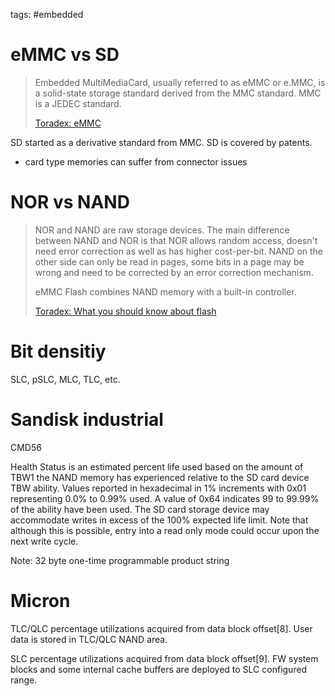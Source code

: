 tags: #embedded

eMMC vs SD
==========

> Embedded MultiMediaCard, usually referred to as eMMC or e.MMC, is a
solid-state storage standard derived from the MMC standard. MMC is a
JEDEC standard.
>
> [Toradex: eMMC](https://developer.toradex.com/knowledge-base/emmc-linux)

SD started as a derivative standard from MMC. SD is covered by patents.

- card type memories can suffer from connector issues

NOR vs NAND
===========

> NOR and NAND are raw storage devices. The main difference between NAND
> and NOR is that NOR allows random access, doesn't need error correction
> as well as has higher cost-per-bit. NAND on the other side can only be
> read in pages, some bits in a page may be wrong and need to be corrected
> by an error correction mechanism.
>
> eMMC Flash combines NAND memory with a built-in controller.
>
> [Toradex: What you should know about
> flash](https://www.toradex.com/blog/what-you-should-know-about-flash-storage)

Bit densitiy
============

SLC, pSLC, MLC, TLC, etc.

Sandisk industrial
==================

CMD56

Health Status is an estimated percent life used based on the amount of
TBW1 the NAND memory has experienced relative to the SD card device TBW
ability. Values reported in hexadecimal in 1% increments with 0x01
representing 0.0% to 0.99% used. A value of 0x64 indicates 99 to 99.99%
of the ability have been used. The SD card storage device may
accommodate writes in excess of the 100% expected life limit. Note that
although this is possible, entry into a read only mode could occur upon
the next write cycle.

Note: 32 byte one-time programmable product string

Micron
======

TLC/QLC percentage utilizations acquired from data block offset\[8\].
User data is stored in TLC/QLC NAND area.

SLC percentage utilizations acquired from data block offset\[9\]. FW
system blocks and some internal cache buffers are deployed to SLC
configured range.
